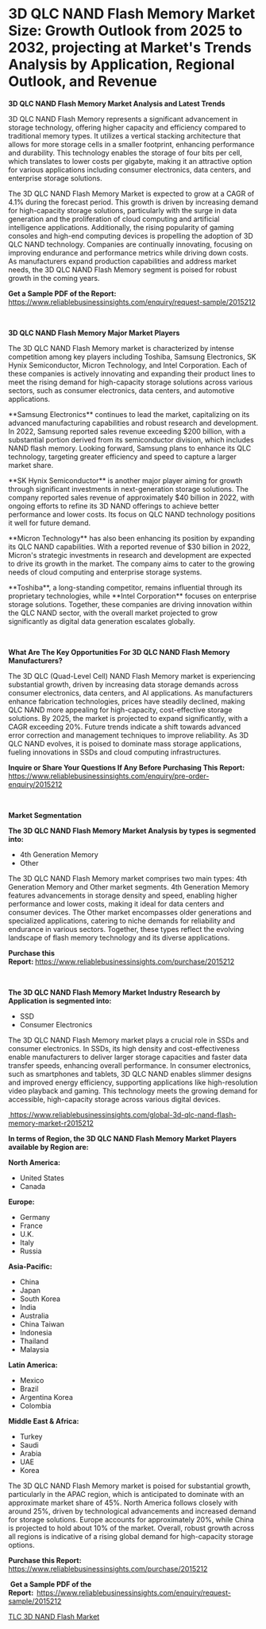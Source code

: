 <p><h1>3D QLC NAND Flash Memory Market Size: Growth Outlook from 2025 to 2032, projecting at Market's Trends Analysis by Application, Regional Outlook, and Revenue</h1></p><p><strong>3D QLC NAND Flash Memory Market Analysis and Latest Trends</strong></p>
<p><p>3D QLC NAND Flash Memory represents a significant advancement in storage technology, offering higher capacity and efficiency compared to traditional memory types. It utilizes a vertical stacking architecture that allows for more storage cells in a smaller footprint, enhancing performance and durability. This technology enables the storage of four bits per cell, which translates to lower costs per gigabyte, making it an attractive option for various applications including consumer electronics, data centers, and enterprise storage solutions.</p><p>The 3D QLC NAND Flash Memory Market is expected to grow at a CAGR of 4.1% during the forecast period. This growth is driven by increasing demand for high-capacity storage solutions, particularly with the surge in data generation and the proliferation of cloud computing and artificial intelligence applications. Additionally, the rising popularity of gaming consoles and high-end computing devices is propelling the adoption of 3D QLC NAND technology. Companies are continually innovating, focusing on improving endurance and performance metrics while driving down costs. As manufacturers expand production capabilities and address market needs, the 3D QLC NAND Flash Memory segment is poised for robust growth in the coming years.</p></p>
<p><strong>Get a Sample PDF of the Report:&nbsp;</strong> <a href="https://www.reliablebusinessinsights.com/enquiry/request-sample/2015212?utm_campaign=1119&utm_medium=2&utm_source=Github&utm_content=ia&utm_term=17012025&utm_id=3d-qlc-nand-flash-memory">https://www.reliablebusinessinsights.com/enquiry/request-sample/2015212</a></p>
<p>&nbsp;</p>
<p><strong>3D QLC NAND Flash Memory Major Market Players</strong></p>
<p><p>The 3D QLC NAND Flash Memory market is characterized by intense competition among key players including Toshiba, Samsung Electronics, SK Hynix Semiconductor, Micron Technology, and Intel Corporation. Each of these companies is actively innovating and expanding their product lines to meet the rising demand for high-capacity storage solutions across various sectors, such as consumer electronics, data centers, and automotive applications.</p><p>**Samsung Electronics** continues to lead the market, capitalizing on its advanced manufacturing capabilities and robust research and development. In 2022, Samsung reported sales revenue exceeding $200 billion, with a substantial portion derived from its semiconductor division, which includes NAND flash memory. Looking forward, Samsung plans to enhance its QLC technology, targeting greater efficiency and speed to capture a larger market share.</p><p>**SK Hynix Semiconductor** is another major player aiming for growth through significant investments in next-generation storage solutions. The company reported sales revenue of approximately $40 billion in 2022, with ongoing efforts to refine its 3D NAND offerings to achieve better performance and lower costs. Its focus on QLC NAND technology positions it well for future demand.</p><p>**Micron Technology** has also been enhancing its position by expanding its QLC NAND capabilities. With a reported revenue of $30 billion in 2022, Micron's strategic investments in research and development are expected to drive its growth in the market. The company aims to cater to the growing needs of cloud computing and enterprise storage systems.</p><p>**Toshiba**, a long-standing competitor, remains influential through its proprietary technologies, while **Intel Corporation** focuses on enterprise storage solutions. Together, these companies are driving innovation within the QLC NAND sector, with the overall market projected to grow significantly as digital data generation escalates globally.</p></p>
<p>&nbsp;</p>
<p><strong>What Are The Key Opportunities For 3D QLC NAND Flash Memory Manufacturers?</strong></p>
<p><p>The 3D QLC (Quad-Level Cell) NAND Flash Memory market is experiencing substantial growth, driven by increasing data storage demands across consumer electronics, data centers, and AI applications. As manufacturers enhance fabrication technologies, prices have steadily declined, making QLC NAND more appealing for high-capacity, cost-effective storage solutions. By 2025, the market is projected to expand significantly, with a CAGR exceeding 20%. Future trends indicate a shift towards advanced error correction and management techniques to improve reliability. As 3D QLC NAND evolves, it is poised to dominate mass storage applications, fueling innovations in SSDs and cloud computing infrastructures.</p></p>
<p><strong>Inquire or Share Your Questions If Any Before Purchasing This Report:</strong> <a href="https://www.reliablebusinessinsights.com/enquiry/pre-order-enquiry/2015212?utm_campaign=1119&utm_medium=2&utm_source=Github&utm_content=ia&utm_term=17012025&utm_id=3d-qlc-nand-flash-memory">https://www.reliablebusinessinsights.com/enquiry/pre-order-enquiry/2015212</a></p>
<p>&nbsp;</p>
<p><strong>Market Segmentation</strong></p>
<p><strong>The 3D QLC NAND Flash Memory Market Analysis by types is segmented into:</strong></p>
<p><ul><li>4th Generation Memory</li><li>Other</li></ul></p>
<p><p>The 3D QLC NAND Flash Memory market comprises two main types: 4th Generation Memory and Other market segments. 4th Generation Memory features advancements in storage density and speed, enabling higher performance and lower costs, making it ideal for data centers and consumer devices. The Other market encompasses older generations and specialized applications, catering to niche demands for reliability and endurance in various sectors. Together, these types reflect the evolving landscape of flash memory technology and its diverse applications.</p></p>
<p><strong>Purchase this Report:&nbsp;</strong><a href="https://www.reliablebusinessinsights.com/purchase/2015212?utm_campaign=1119&utm_medium=2&utm_source=Github&utm_content=ia&utm_term=17012025&utm_id=3d-qlc-nand-flash-memory">https://www.reliablebusinessinsights.com/purchase/2015212</a></p>
<p>&nbsp;</p>
<p><strong>The 3D QLC NAND Flash Memory Market Industry Research by Application is segmented into:</strong></p>
<p><ul><li>SSD</li><li>Consumer Electronics</li></ul></p>
<p><p>The 3D QLC NAND Flash Memory market plays a crucial role in SSDs and consumer electronics. In SSDs, its high density and cost-effectiveness enable manufacturers to deliver larger storage capacities and faster data transfer speeds, enhancing overall performance. In consumer electronics, such as smartphones and tablets, 3D QLC NAND enables slimmer designs and improved energy efficiency, supporting applications like high-resolution video playback and gaming. This technology meets the growing demand for accessible, high-capacity storage across various digital devices.</p></p>
<p><a href="https://www.reliablebusinessinsights.com/global-3d-qlc-nand-flash-memory-market-r2015212?utm_campaign=1119&utm_medium=2&utm_source=Github&utm_content=ia&utm_term=17012025&utm_id=3d-qlc-nand-flash-memory">&nbsp;https://www.reliablebusinessinsights.com/global-3d-qlc-nand-flash-memory-market-r2015212</a></p>
<p><strong>In terms of Region, the 3D QLC NAND Flash Memory Market Players available by Region are:</strong></p>
<p>
    <p> <strong> North America: </strong>
        <ul>
            <li>United States</li>
            <li>Canada</li>
        </ul>
        </p> 
    <p> <strong> Europe: </strong>
        <ul>
            <li>Germany</li>
            <li>France</li>
            <li>U.K.</li>
            <li>Italy</li>
            <li>Russia</li>
        </ul>
        </p> 
    <p> <strong> Asia-Pacific: </strong>
        <ul>
            <li>China</li>
            <li>Japan</li>
            <li>South Korea</li>
            <li>India</li>
            <li>Australia</li>
            <li>China Taiwan</li>
            <li>Indonesia</li>
            <li>Thailand</li>
            <li>Malaysia</li>
        </ul>
        </p> 
    <p> <strong> Latin America: </strong>
        <ul>
            <li>Mexico</li>
            <li>Brazil</li>
            <li>Argentina Korea</li>
            <li>Colombia</li>
        </ul>
        </p> 
    <p> <strong> Middle East & Africa: </strong>
        <ul>
            <li>Turkey</li>
            <li>Saudi</li>
            <li>Arabia</li>
            <li>UAE</li>
            <li>Korea</li>
        </ul>
    </p>
    </p>
<p><p>The 3D QLC NAND Flash Memory market is poised for substantial growth, particularly in the APAC region, which is anticipated to dominate with an approximate market share of 45%. North America follows closely with around 25%, driven by technological advancements and increased demand for storage solutions. Europe accounts for approximately 20%, while China is projected to hold about 10% of the market. Overall, robust growth across all regions is indicative of a rising global demand for high-capacity storage options.</p></p>
<p><strong>Purchase this Report: </strong><a href="https://www.reliablebusinessinsights.com/purchase/2015212?utm_campaign=1119&utm_medium=2&utm_source=Github&utm_content=ia&utm_term=17012025&utm_id=3d-qlc-nand-flash-memory">https://www.reliablebusinessinsights.com/purchase/2015212</a></p>
<p>&nbsp;<strong>Get a Sample PDF of the Report:&nbsp;&nbsp;</strong><a href="https://www.reliablebusinessinsights.com/enquiry/request-sample/2015212?utm_campaign=1119&utm_medium=2&utm_source=Github&utm_content=ia&utm_term=17012025&utm_id=3d-qlc-nand-flash-memory">https://www.reliablebusinessinsights.com/enquiry/request-sample/2015212</a></p>
<p><strong></strong></p>
<p><p><a href="https://github.com/arnoldannice0/Market-Research-Report-List-1/blob/main/tlc-3d-nand-flash-market.md?utm_campaign=1119&utm_medium=2&utm_source=Github&utm_content=ia&utm_term=17012025&utm_id=3d-qlc-nand-flash-memory">TLC 3D NAND Flash Market</a></p></p>
